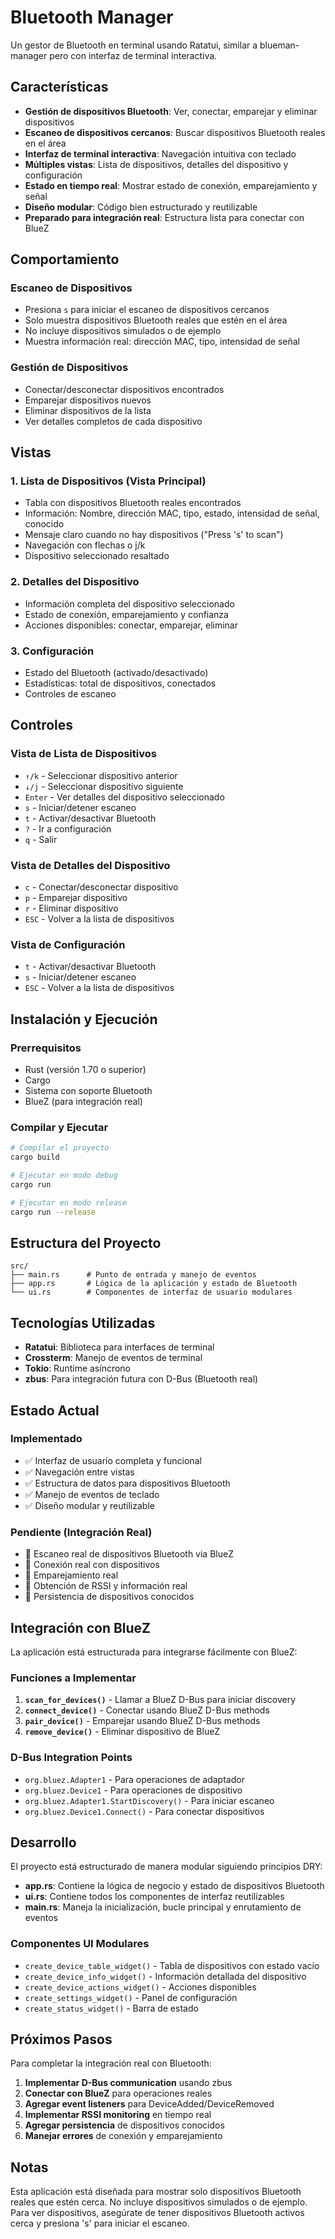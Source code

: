 # Bluetooth Manager

Un gestor de Bluetooth en terminal usando Ratatui, similar a blueman-manager pero con interfaz de terminal interactiva.

## Características

- **Gestión de dispositivos Bluetooth**: Ver, conectar, emparejar y eliminar dispositivos
- **Escaneo de dispositivos cercanos**: Buscar dispositivos Bluetooth reales en el área
- **Interfaz de terminal interactiva**: Navegación intuitiva con teclado
- **Múltiples vistas**: Lista de dispositivos, detalles del dispositivo y configuración
- **Estado en tiempo real**: Mostrar estado de conexión, emparejamiento y señal
- **Diseño modular**: Código bien estructurado y reutilizable
- **Preparado para integración real**: Estructura lista para conectar con BlueZ

## Comportamiento

### Escaneo de Dispositivos
- Presiona `s` para iniciar el escaneo de dispositivos cercanos
- Solo muestra dispositivos Bluetooth reales que estén en el área
- No incluye dispositivos simulados o de ejemplo
- Muestra información real: dirección MAC, tipo, intensidad de señal

### Gestión de Dispositivos
- Conectar/desconectar dispositivos encontrados
- Emparejar dispositivos nuevos
- Eliminar dispositivos de la lista
- Ver detalles completos de cada dispositivo

## Vistas

### 1. Lista de Dispositivos (Vista Principal)
- Tabla con dispositivos Bluetooth reales encontrados
- Información: Nombre, dirección MAC, tipo, estado, intensidad de señal, conocido
- Mensaje claro cuando no hay dispositivos ("Press 's' to scan")
- Navegación con flechas o j/k
- Dispositivo seleccionado resaltado

### 2. Detalles del Dispositivo
- Información completa del dispositivo seleccionado
- Estado de conexión, emparejamiento y confianza
- Acciones disponibles: conectar, emparejar, eliminar

### 3. Configuración
- Estado del Bluetooth (activado/desactivado)
- Estadísticas: total de dispositivos, conectados
- Controles de escaneo

## Controles

### Vista de Lista de Dispositivos
- `↑/k` - Seleccionar dispositivo anterior
- `↓/j` - Seleccionar dispositivo siguiente
- `Enter` - Ver detalles del dispositivo seleccionado
- `s` - Iniciar/detener escaneo
- `t` - Activar/desactivar Bluetooth
- `?` - Ir a configuración
- `q` - Salir

### Vista de Detalles del Dispositivo
- `c` - Conectar/desconectar dispositivo
- `p` - Emparejar dispositivo
- `r` - Eliminar dispositivo
- `ESC` - Volver a la lista de dispositivos

### Vista de Configuración
- `t` - Activar/desactivar Bluetooth
- `s` - Iniciar/detener escaneo
- `ESC` - Volver a la lista de dispositivos

## Instalación y Ejecución

### Prerrequisitos

- Rust (versión 1.70 o superior)
- Cargo
- Sistema con soporte Bluetooth
- BlueZ (para integración real)

### Compilar y Ejecutar

```bash
# Compilar el proyecto
cargo build

# Ejecutar en modo debug
cargo run

# Ejecutar en modo release
cargo run --release
```

## Estructura del Proyecto

```
src/
├── main.rs      # Punto de entrada y manejo de eventos
├── app.rs       # Lógica de la aplicación y estado de Bluetooth
└── ui.rs        # Componentes de interfaz de usuario modulares
```

## Tecnologías Utilizadas

- **Ratatui**: Biblioteca para interfaces de terminal
- **Crossterm**: Manejo de eventos de terminal
- **Tokio**: Runtime asíncrono
- **zbus**: Para integración futura con D-Bus (Bluetooth real)

## Estado Actual

### Implementado
- ✅ Interfaz de usuario completa y funcional
- ✅ Navegación entre vistas
- ✅ Estructura de datos para dispositivos Bluetooth
- ✅ Manejo de eventos de teclado
- ✅ Diseño modular y reutilizable

### Pendiente (Integración Real)
- 🔄 Escaneo real de dispositivos Bluetooth via BlueZ
- 🔄 Conexión real con dispositivos
- 🔄 Emparejamiento real
- 🔄 Obtención de RSSI y información real
- 🔄 Persistencia de dispositivos conocidos

## Integración con BlueZ

La aplicación está estructurada para integrarse fácilmente con BlueZ:

### Funciones a Implementar
1. **`scan_for_devices()`** - Llamar a BlueZ D-Bus para iniciar discovery
2. **`connect_device()`** - Conectar usando BlueZ D-Bus methods
3. **`pair_device()`** - Emparejar usando BlueZ D-Bus methods
4. **`remove_device()`** - Eliminar dispositivo de BlueZ

### D-Bus Integration Points
- `org.bluez.Adapter1` - Para operaciones de adaptador
- `org.bluez.Device1` - Para operaciones de dispositivo
- `org.bluez.Adapter1.StartDiscovery()` - Para iniciar escaneo
- `org.bluez.Device1.Connect()` - Para conectar dispositivos

## Desarrollo

El proyecto está estructurado de manera modular siguiendo principios DRY:

- **app.rs**: Contiene la lógica de negocio y estado de dispositivos Bluetooth
- **ui.rs**: Contiene todos los componentes de interfaz reutilizables
- **main.rs**: Maneja la inicialización, bucle principal y enrutamiento de eventos

### Componentes UI Modulares
- `create_device_table_widget()` - Tabla de dispositivos con estado vacío
- `create_device_info_widget()` - Información detallada del dispositivo
- `create_device_actions_widget()` - Acciones disponibles
- `create_settings_widget()` - Panel de configuración
- `create_status_widget()` - Barra de estado

## Próximos Pasos

Para completar la integración real con Bluetooth:

1. **Implementar D-Bus communication** usando zbus
2. **Conectar con BlueZ** para operaciones reales
3. **Agregar event listeners** para DeviceAdded/DeviceRemoved
4. **Implementar RSSI monitoring** en tiempo real
5. **Agregar persistencia** de dispositivos conocidos
6. **Manejar errores** de conexión y emparejamiento

## Notas

Esta aplicación está diseñada para mostrar solo dispositivos Bluetooth reales que estén cerca. No incluye dispositivos simulados o de ejemplo. Para ver dispositivos, asegúrate de tener dispositivos Bluetooth activos cerca y presiona 's' para iniciar el escaneo. 